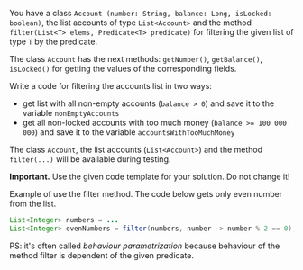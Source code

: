 You have a class `Account (number: String, balance: Long, isLocked: boolean)`,
the list accounts of type `List<Account>` and the method
`filter(List<T> elems, Predicate<T> predicate)` for filtering the given list of
type `T` by the predicate.

The class `Account` has the next methods: `getNumber()`, `getBalance()`,
`isLocked()` for getting the values of the corresponding fields.

Write a code for filtering the accounts list in two ways:

 - get list with all non-empty accounts (`balance > 0`) and save it to the 
 variable `nonEmptyAccounts`
 - get all non-locked accounts with too much money (`balance >= 100 000 000`)
  and save it to the variable `accountsWithTooMuchMoney`

The class `Account`, the list accounts (`List<Account>`) and the method
`filter(...)` will be available during testing.

**Important.** Use the given code template for your solution. Do not change it!

Example of use the filter method. The code below gets only even number from 
the list.

```java
List<Integer> numbers = ...
List<Integer> evenNumbers = filter(numbers, number -> number % 2 == 0);
```

PS: it's often called *behaviour parametrization* because behaviour of the 
method filter is dependent of the given predicate.